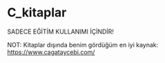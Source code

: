 # C_kitaplar

SADECE EĞİTİM KULLANIMI İÇİNDİR!


NOT: Kitaplar dışında benim gördüğüm en iyi kaynak: 
https://www.cagataycebi.com/
